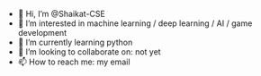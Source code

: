 - 👋 Hi, I’m @Shaikat-CSE
- 👀 I’m interested in machine learning / deep learning / AI / game development
- 🌱 I’m currently learning python
- 💞️ I’m looking to collaborate on: not yet
- 📫 How to reach me: my email

<!---
Shaikat-CSE/Shaikat-CSE is a ✨ special ✨ repository because its `README.md` (this file) appears on your GitHub profile.
You can click the Preview link to take a look at your changes.
--->
